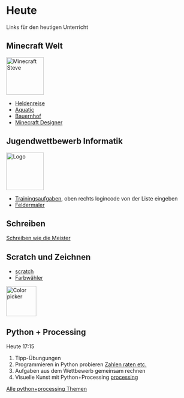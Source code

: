# Heute

Links für den heutigen Unterricht

## Minecraft Welt


<img alt='Minecraft Steve' src='https://studio.code.org/blockly/media/craft/Sliced_Parts/Steve_Character_Select.png' width='100'>

* [Heldenreise](https://studio.code.org/s/hero/lessons/1/levels/1?lang=de-DE)
* [Aquatic](https://studio.code.org/s/aquatic/lessons/1/levels/1?lang=de-DE)
* [Bauernhof](https://studio.code.org/s/mc/lessons/1/levels/1?lang=de-DE)
* [Minecraft Designer](https://studio.code.org/s/minecraft/lessons/1/levels/1?lang=de-DE)


## Jugendwettbewerb Informatik

<img alt='Logo' src='https://jwinf.de/static/images/logo.png' width='100'>

* [Trainingsaufgaben](https://jwinf.de/contest/?filter=open), oben
  rechts logincode von der Liste eingeben
* [Feldermaler](https://blockly.bwinf.de/feldermaler/)


## Schreiben

[Schreiben wie die Meister](typing.md)


## Scratch und Zeichnen

* [scratch](scratch.md)
* [Farbwähler](https://redketchup.io/color-picker)
 <img alt='Color picker' src='https://upload.wikimedia.org/wikipedia/de/2/28/Nogray_color_picker.jpg' height='80'>


## Python + Processing

Heute 17:15

1. Tipp-Übungungen
2. Programmieren in Python probieren [Zahlen raten etc.](python/1-zahl-raten.md)
3. Aufgaben aus dem Wettbewerb gemeinsam rechnen
4. Visuelle Kunst mit Python+Processing [processing](python/2-processing-einfuehrung.md)

[Alle python+processing Themen](python-processing.md)

